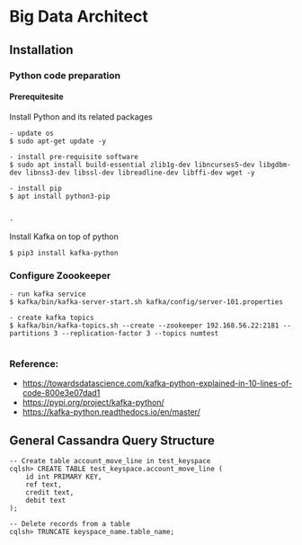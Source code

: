# Big Data Architect

## Installation
### Python code preparation
#### Prerequitesite 
Install Python and its related packages
```
- update os
$ sudo apt-get update -y

- install pre-requisite software
$ sudo apt install build-essential zlib1g-dev libncurses5-dev libgdbm-dev libnss3-dev libssl-dev libreadline-dev libffi-dev wget -y

- install pip 
$ apt install python3-pip


- 
```

Install Kafka on top of python

```
$ pip3 install kafka-python
```


### Configure Zoookeeper

```
- run kafka service
$ kafka/bin/kafka-server-start.sh kafka/config/server-101.properties

- create kafka topics
$ kafka/bin/kafka-topics.sh --create --zookeeper 192.168.56.22:2181 --partitions 3 --replication-factor 3 --topics numtest


```

### Reference:
* https://towardsdatascience.com/kafka-python-explained-in-10-lines-of-code-800e3e07dad1
* https://pypi.org/project/kafka-python/
* https://kafka-python.readthedocs.io/en/master/


## General Cassandra Query Structure

```
-- Create table account_move_line in test_keyspace
cqlsh> CREATE TABLE test_keyspace.account_move_line (
    id int PRIMARY KEY,
    ref text,
    credit text,
    debit text
);

-- Delete records from a table
cqlsh> TRUNCATE keyspace_name.table_name;

```

